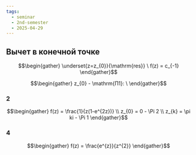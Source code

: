 ```yaml
---
tags:
  - seminar
  - 2nd-semester
  - 2025-04-29
---
```


## Вычет в конечной точке

$$\begin{gather}
\underset{z=z_{0}}{\mathrm{res}} \ f(z) = c_{-1}
\end{gather}$$

$$\begin{gather}
z_{0} - \mathrm{П1}: \ 
\end{gather}$$

### 2

$$\begin{gather}
f(z) = \frac{1}{z(1-e^{2z})} \\
z_{0} = 0 - \Pi 2 \\
z_{k} = \pi ki - \Pi 1
\end{gather}$$

### 4

$$\begin{gather}
f(z) = \frac{e^{z}}{z^{2}}
\end{gather}$$
